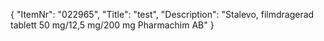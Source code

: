 {
  "ItemNr": "022965",
  "Title": "test",
  "Description": "Stalevo, filmdragerad tablett 50 mg/12,5 mg/200 mg Pharmachim AB"
}